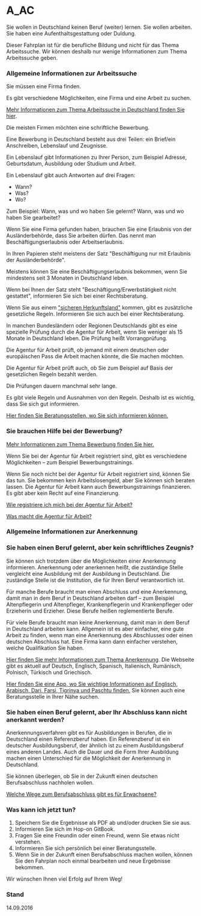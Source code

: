 A_AC
==

Sie wollen in Deutschland keinen Beruf (weiter) lernen. Sie wollen arbeiten. Sie haben eine Aufenthaltsgestattung oder Duldung.

Dieser Fahrplan ist für die berufliche Bildung und nicht für das Thema Arbeitssuche. Wir können deshalb nur wenige Informationen zum Thema Arbeitssuche geben.

### Allgemeine Informationen zur Arbeitssuche

Sie müssen eine Firma finden.

Es gibt verschiedene Möglichkeiten, eine Firma und eine Arbeit zu suchen.

[Mehr Informationen zum Thema Arbeitssuche in Deutschland finden Sie hier](#arbeit).

Die meisten Firmen möchten eine schriftliche Bewerbung.

Eine Bewerbung in Deutschland besteht aus drei Teilen: ein Brief/ein Anschreiben, Lebenslauf und Zeugnisse.

Ein Lebenslauf gibt Informationen zu Ihrer Person, zum Beispiel Adresse, Geburtsdatum, Ausbildung oder Studium und Arbeit.

Ein Lebenslauf gibt auch Antworten auf drei Fragen:

-   Wann?
-   Was?
-   Wo?

Zum Beispiel: Wann, was und wo haben Sie gelernt? Wann, was und wo haben Sie gearbeitet?

Wenn Sie eine Firma gefunden haben, brauchen Sie eine Erlaubnis von der Ausländerbehörde, dass Sie arbeiten dürfen. Das nennt man Beschäftigungserlaubnis oder Arbeitserlaubnis.

In Ihren Papieren steht meistens der Satz "Beschäftigung nur mit Erlaubnis der Ausländerbehörde".

Meistens können Sie eine Beschäftigungserlaubnis bekommen, wenn Sie mindestens seit 3 Monaten in Deutschland leben.

Wenn bei Ihnen der Satz steht "Beschäftigung/Erwerbstätigkeit nicht gestattet", informieren Sie sich bei einer Rechtsberatung.

Wenn Sie aus einem ["sicheren Herkunftsland"][1] kommen, gibt es zusätzliche gesetzliche Regeln. Informieren Sie sich auch bei einer Rechtsberatung.

[1]: https://de.wikipedia.org/wiki/Sicherer_Herkunftsstaat_(Deutschland)

In manchen Bundesländern oder Regionen Deutschlands gibt es eine spezielle Prüfung durch die Agentur für Arbeit, wenn Sie weniger als 15 Monate in Deutschland leben. Die Prüfung heißt Vorrangprüfung.

Die Agentur für Arbeit prüft, ob jemand mit einem deutschen oder europäischen Pass die Arbeit machen könnte, die Sie machen möchten.

Die Agentur für Arbeit prüft auch, ob Sie zum Beispiel auf Basis der gesetzlichen Regeln bezahlt werden.

Die Prüfungen dauern manchmal sehr lange.

Es gibt viele Regeln und Ausnahmen von den Regeln. Deshalb ist es wichtig, dass Sie sich gut informieren.

[Hier finden Sie Beratungsstellen, wo Sie sich informieren können.](#migrationsberatung-rechtsberatung)

### Sie brauchen Hilfe bei der Bewerbung?

[Mehr Informationen zum Thema Bewerbung finden Sie hier.](#bewerbung)

Wenn Sie bei der Agentur für Arbeit registriert sind, gibt es verschiedene Möglichkeiten – zum Beispiel Bewerbungstrainings.

Wenn Sie noch nicht bei der Agentur für Arbeit registriert sind, können Sie das tun. Sie bekommen kein Arbeitslosengeld, aber Sie können sich beraten lassen. Die Agentur für Arbeit kann auch Bewerbungstrainings finanzieren. Es gibt aber kein Recht auf eine Finanzierung.

[Wie registriere ich mich bei der Agentur für Arbeit?](#agenturregistrierung)

[Was macht die Agentur für Arbeit?](#agentur)

### Allgemeine Informationen zur Anerkennung

### Sie haben einen Beruf gelernt, aber kein schriftliches Zeugnis?

Sie können sich trotzdem über die Möglichkeiten einer Anerkennung informieren. Anerkennung oder anerkennen heißt, die zuständige Stelle vergleicht eine Ausbildung mit der Ausbildung in Deutschland. Die zuständige Stelle ist die Institution, die für Ihren Beruf verantwortlich ist.

Für manche Berufe braucht man einen Abschluss und eine Anerkennung, damit man in dem Beruf in Deutschland arbeiten darf – zum Beispiel Altenpflegerin und Altenpfleger, Krankenpflegerin und Krankenpfleger oder Erzieherin und Erzieher. Diese Berufe heißen reglementierte Berufe.

Für viele Berufe braucht man keine Anerkennung, damit man in dem Beruf in Deutschland arbeiten kann. Allgemein ist es aber einfacher, eine gute Arbeit zu finden, wenn man eine Anerkennung des Abschlusses oder einen deutschen Abschluss hat. Eine Firma kann dann einfacher verstehen, welche Qualifikation Sie haben.

[Hier finden Sie mehr Informationen zum Thema Anerkennung](http://www.anerkennung-in-deutschland.de). Die Webseite gibt es aktuell auf Deutsch, Englisch, Spanisch, Italienisch, Rumänisch, Polnisch, Türkisch und Griechisch.

[Hier finden Sie eine App, wo Sie wichtige Informationen auf Englisch, Arabisch, Dari, Farsi, Tigrinya und Paschtu finden.](https://www.anerkennung-in-deutschland.de/html/de/app.php) Sie können auch eine Beratungsstelle in Ihrer Nähe suchen.

### Sie haben einen Beruf gelernt, aber Ihr Abschluss kann nicht anerkannt werden?

Anerkennungsverfahren gibt es für Ausbildungen in Berufen, die in Deutschland einen Referenzberuf haben. Ein Referenzberuf ist ein deutscher Ausbildungsberuf, der ähnlich ist zu einem Ausbildungsberuf eines anderen Landes. Auch die Dauer und die Form Ihrer Ausbildung machen einen Unterschied für die Möglichkeit der Anerkennung in Deutschland.

Sie können überlegen, ob Sie in der Zukunft einen deutschen Berufsabschluss nachholen wollen.

[Welche Wege zum Berufsabschluss gibt es für Erwachsene?](#wegezumberufsabschluss)

### Was kann ich jetzt tun?

1.  Speichern Sie die Ergebnisse als PDF ab und/oder drucken Sie sie aus.
2.  Informieren Sie sich im Hop-on GitBook.
3.  Fragen Sie eine Freundin oder einen Freund, wenn Sie etwas nicht verstehen.
4.  Informieren Sie sich persönlich bei einer Beratungsstelle.
5.  Wenn Sie in der Zukunft einen Berufsabschluss machen wollen, können Sie den Fahrplan noch einmal bearbeiten und neue Ergebnisse bekommen.

Wir wünschen Ihnen viel Erfolg auf Ihrem Weg!

### Stand

14.09.2016
